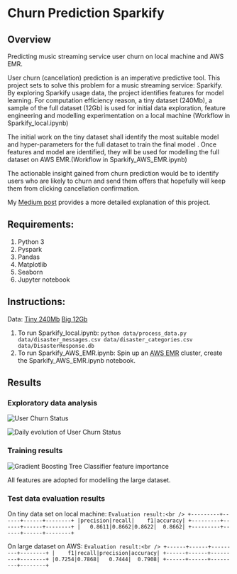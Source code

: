 # Churn Prediction Sparkify
## Overview

Predicting music streaming service user churn on local machine and AWS EMR.

User churn (cancellation) prediction is an imperative predictive tool. This project sets to solve this problem for a music streaming service: Sparkify. By exploring Sparkify usage data, the project identifies features for model learning. For computation efficiency reason, a tiny dataset (240Mb), a sample of the full dataset (12Gb) is used for initial data exploration, feature engineering and modelling experimentation on a local machine (Workflow in Sparkify_local.ipynb)

The initial work on the tiny dataset shall identify the most suitable model and hyper-parameters for the full dataset to train the final model . Once features and model are identified, they will be used for modelling the full dataset on AWS EMR.(Workflow in Sparkify_AWS_EMR.ipynb)

The actionable insight gained from churn prediction would be to identify users who are likely to churn and send them offers that hopefully will keep them from clicking cancellation confirmation.

My [Medium post](https://medium.com/@jiewwantan/sparkify-user-churn-prediction-using-pyspark-32be364e8296) provides a more detailed explanation of this project. 

## Requirements: 

1. Python 3
2. Pyspark
3. Pandas
4. Matplotlib
5. Seaborn
6. Jupyter notebook

## Instructions:

Data: 
[Tiny 240Mb](https://drive.google.com/open?id=1-hi73PWXdMxNLvYWJtL2Y6Rig2rT5B5K)
[Big 12Gb](s3a://udacity-dsnd/sparkify/sparkify_event_data.json)

1. To run Sparkify_local.ipynb:
    `python data/process_data.py data/disaster_messages.csv data/disaster_categories.csv data/DisasterResponse.db`
2. To run Sparkify_AWS_EMR.ipynb:
  Spin up an [AWS EMR](https://console.aws.amazon.com/elasticmapreduce/) cluster, create the Sparkify_AWS_EMR.ipynb notebook.
        
## Results

### Exploratory data analysis

[image1]: https://github.com/jiewwantan/Churn_prediction_Sparkify/blob/master/plots/churn_level.png "User Churn Status"
![User Churn Status][image1]

[image2]: https://github.com/jiewwantan/Churn_prediction_Sparkify/blob/master/plots/user_daily_churn.png "Daily evolution of User Churn Status"
![Daily evolution of User Churn Status][image2]

### Training results

[image3]: https://github.com/jiewwantan/Churn_prediction_Sparkify/blob/master/plots/feature_importance_GBTClassifier.png "Gradient Boosting Tree Classifier feature importance"
![Gradient Boosting Tree Classifier feature importance][image3]

All features are adopted for modelling the large dataset. 

### Test data evaluation results

On tiny data set on local machine:
`Evaluation result:<br />
+---------+------+------+--------+
|precision|recall|    f1|accuracy|
+---------+------+------+--------+
|   0.8611|0.8662|0.8622|  0.8662|
+---------+------+------+--------+`

On large dataset on AWS: 
`Evaluation result:<br />
+------+------+---------+--------+
|    f1|recall|precision|accuracy|
+------+------+---------+--------+
|0.7254|0.7868|   0.7444|  0.7908|
+------+------+---------+--------+`


